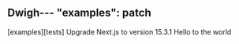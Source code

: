 Dwigh---
"examples": patch
---

[examples][tests] Upgrade Next.js to version 15.3.1
Hello to the world 
